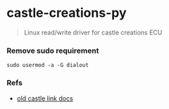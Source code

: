# castle-creations-py
> Linux read/write driver for castle creations ECU

### Remove sudo requirement
```
sudo usermod -a -G dialout
```

### Refs
- [old castle link docs](https://www.astramodel.cz/manualy/castle_creations/castle_serial_link_v1_5.pdf)
